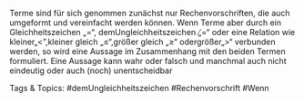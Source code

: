 Terme sind für sich genommen zunächst nur Rechenvorschriften, die auch umgeformt und vereinfacht
werden können. Wenn Terme aber durch ein Gleichheitszeichen „=“, demUngleichheitszeichen
„̸=“ oder eine Relation wie kleiner„<”,kleiner gleich „≤“,größer gleich „≥“ odergrößer„>“
verbunden werden, so wird eine Aussage im Zusammenhang mit den beiden Termen formuliert. Eine
Aussage kann wahr oder falsch und manchmal auch nicht eindeutig oder auch (noch) unentscheidbar

   Tags & Topics:
   #demUngleichheitszeichen
   #Rechenvorschrift
   #Wenn